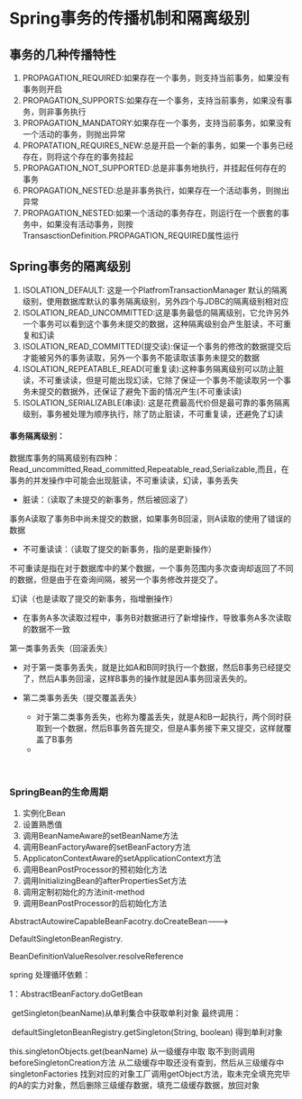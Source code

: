 # Spring事务的传播机制和隔离级别

## 事务的几种传播特性

1. ​	PROPAGATION_REQUIRED:如果存在一个事务，则支持当前事务，如果没有事务则开启
2. ​    PROPAGATION_SUPPORTS:如果存在一个事务，支持当前事务，如果没有事务，则非事务执行
3. ​    PROPAGATION_MANDATORY:如果存在一个事务，支持当前事务，如果没有一个活动的事务，则抛出异常
4. ​    PROPATATION_REQUIRES_NEW:总是开启一个新的事务，如果一个事务已经存在，则将这个存在的事务挂起
5. ​    PROPAGATION_NOT_SUPPORTED:总是非事务地执行，并挂起任何存在的事务
6. ​    PROPAGATION_NESTED:总是非事务执行，如果存在一个活动事务，则抛出异常
7. ​    PROPAGATION_NESTED:如果一个活动的事务存在，则运行在一个嵌套的事务中，如果没有活动事务，则按TransasctionDefinition.PROPAGATION_REQUIRED属性运行

## Spring事务的隔离级别

1. ISOLATION_DEFAULT: 这是一个PlatfromTransactionManager 默认的隔离级别，使用数据库默认的事务隔离级别，另外四个与JDBC的隔离级别相对应
2. ISOLATION_READ_UNCOMMITTED:这是事务最低的隔离级别，它允许另外一个事务可以看到这个事务未提交的数据，这种隔离级别会产生脏读，不可重复和幻读
3. ISOLATION_READ_COMMITTED(提交读):保证一个事务的修改的数据提交后才能被另外的事务读取，另外一个事务不能读取该事务未提交的数据
4. ISOLATION_REPEATABLE_READ(可重复读):这种事务隔离级别可以防止脏读，不可重读读，但是可能出现幻读，它除了保证一个事务不能读取另一个事务未提交的数据外，还保证了避免下面的情况产生(不可重读读)
5. ISOLATION_SERIALIZABLE(串读): 这是花费最高代价但是最可靠的事务隔离级别，事务被处理为顺序执行，除了防止脏读，不可重复读，还避免了幻读

#### 事务隔离级别：

​	数据库事务的隔离级别有四种：Read_uncommitted,Read_committed,Repeatable_read,Serializable,而且，在事务的并发操作中可能会出现脏读，不可重读读，幻读，事务丢失



- 脏读：（读取了未提交的新事务，然后被回滚了）

​	事务A读取了事务B中尚未提交的数据，如果事务B回滚，则A读取的使用了错误的数据

- 不可重读读：（读取了提交的新事务，指的是更新操作）

​	不可重读是指在对于数据库中的某个数据，一个事务范围内多次查询却返回了不同的数据，但是由于在查询间隔，被另一个事务修改并提交了。

​	幻读（也是读取了提交的新事务，指增删操作）

- 在事务A多次读取过程中，事务B对数据进行了新增操作，导致事务A多次读取的数据不一致

第一类事务丢失（回滚丢失）

- 对于第一类事务丢失，就是比如A和B同时执行一个数据，然后B事务已经提交了，然后A事务回滚，这样B事务的操作就是因A事务回滚丢失的。

- 第二类事务丢失（提交覆盖丢失）
  - 对于第二类事务丢失，也称为覆盖丢失，就是A和B一起执行，两个同时获取到一个数据，然后B事务首先提交，但是A事务接下来又提交，这样就覆盖了B事务
  - 

​	

### SpringBean的生命周期

1. 实例化Bean
2. 设置熟悉值
3. 调用BeanNameAware的setBeanName方法
4. 调用BeanFactoryAware的setBeanFactory方法
5. ApplicatonContextAware的setApplicationContext方法
6. 调用BeanPostProcessor的预初始化方法
7. 调用InitializingBean的afterPropertiesSet方法
8. 调用定制初始化的方法init-method
9. 调用BeanPostProcessor的后初始化方法









AbstractAutowireCapableBeanFacotry.doCreateBean--->



DefaultSingletonBeanRegistry.









BeanDefinitionValueResolver.resolveReference

























































spring 处理循环依赖：

1：AbstractBeanFactory.doGetBean

​	getSingleton(beanName)从单利集合中获取单利对象 最终调用：

​																	defaultSingletonBeanRegistry.getSingleton(String, boolean) 得到单利对象



this.singletonObjects.get(beanName) 从一级缓存中取  取不到则调用beforeSingletonCreation方法 从二级缓存中取还没有查到，然后从三级缓存中singletonFactories 找到对应的对象工厂调用getObject方法，取未完全填充完毕的A的实力对象，然后删除三级缓存数据，填充二级缓存数据，放回对象 






























